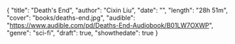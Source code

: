 {
  "title": "Death's End",
  "author": "Cixin Liu",
  "date": "",
  "length": "28h 51m",
  "cover": "books/deaths-end.jpg",
  "audible": "https://www.audible.com/pd/Deaths-End-Audiobook/B01LW7OXWP",
  "genre": "sci-fi",
  "draft": true,
  "showthedate": true
}